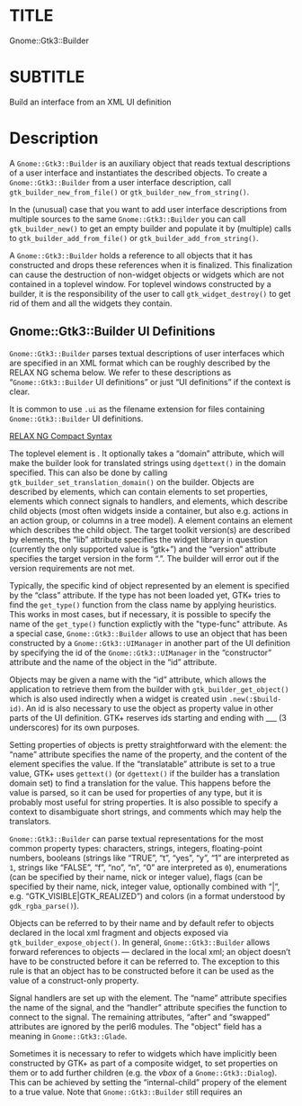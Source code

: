 TITLE
=====

Gnome::Gtk3::Builder

SUBTITLE
========

Build an interface from an XML UI definition

Description
===========

A `Gnome::Gtk3::Builder` is an auxiliary object that reads textual descriptions of a user interface and instantiates the described objects. To create a `Gnome::Gtk3::Builder` from a user interface description, call `gtk_builder_new_from_file()` or `gtk_builder_new_from_string()`.

In the (unusual) case that you want to add user interface descriptions from multiple sources to the same `Gnome::Gtk3::Builder` you can call `gtk_builder_new()` to get an empty builder and populate it by (multiple) calls to `gtk_builder_add_from_file()` or `gtk_builder_add_from_string()`.

A `Gnome::Gtk3::Builder` holds a reference to all objects that it has constructed and drops these references when it is finalized. This finalization can cause the destruction of non-widget objects or widgets which are not contained in a toplevel window. For toplevel windows constructed by a builder, it is the responsibility of the user to call `gtk_widget_destroy()` to get rid of them and all the widgets they contain.

Gnome::Gtk3::Builder UI Definitions
-----------------------------------

`Gnome::Gtk3::Builder` parses textual descriptions of user interfaces which are specified in an XML format which can be roughly described by the RELAX NG schema below. We refer to these descriptions as “`Gnome::Gtk3::Builder` UI definitions” or just “UI definitions” if the context is clear.

It is common to use `.ui` as the filename extension for files containing `Gnome::Gtk3::Builder` UI definitions.

[RELAX NG Compact Syntax](https://git.gnome.org/browse/gtk+/tree/gtk/gtkbuilder.rnc)

The toplevel element is <interface>. It optionally takes a “domain” attribute, which will make the builder look for translated strings using `dgettext()` in the domain specified. This can also be done by calling `gtk_builder_set_translation_domain()` on the builder. Objects are described by <object> elements, which can contain <property> elements to set properties, <signal> elements which connect signals to handlers, and <child> elements, which describe child objects (most often widgets inside a container, but also e.g. actions in an action group, or columns in a tree model). A <child> element contains an <object> element which describes the child object. The target toolkit version(s) are described by <requires> elements, the “lib” attribute specifies the widget library in question (currently the only supported value is “gtk+”) and the “version” attribute specifies the target version in the form “<major>.<minor>”. The builder will error out if the version requirements are not met.

Typically, the specific kind of object represented by an <object> element is specified by the “class” attribute. If the type has not been loaded yet, GTK+ tries to find the `get_type()` function from the class name by applying heuristics. This works in most cases, but if necessary, it is possible to specify the name of the `get_type()` function explictly with the "type-func" attribute. As a special case, `Gnome::Gtk3::Builder` allows to use an object that has been constructed by a `Gnome::Gtk3::UIManager` in another part of the UI definition by specifying the id of the `Gnome::Gtk3::UIManager` in the “constructor” attribute and the name of the object in the “id” attribute.

Objects may be given a name with the “id” attribute, which allows the application to retrieve them from the builder with `gtk_builder_get_object()` which is also used indirectly when a widget is created usin `.new(:$build-id)`. An id is also necessary to use the object as property value in other parts of the UI definition. GTK+ reserves ids starting and ending with ___ (3 underscores) for its own purposes.

Setting properties of objects is pretty straightforward with the <property> element: the “name” attribute specifies the name of the property, and the content of the element specifies the value. If the “translatable” attribute is set to a true value, GTK+ uses `gettext()` (or `dgettext()` if the builder has a translation domain set) to find a translation for the value. This happens before the value is parsed, so it can be used for properties of any type, but it is probably most useful for string properties. It is also possible to specify a context to disambiguate short strings, and comments which may help the translators.

`Gnome::Gtk3::Builder` can parse textual representations for the most common property types: characters, strings, integers, floating-point numbers, booleans (strings like “TRUE”, “t”, “yes”, “y”, “1” are interpreted as `1`, strings like “FALSE”, “f”, “no”, “n”, “0” are interpreted as `0`), enumerations (can be specified by their name, nick or integer value), flags (can be specified by their name, nick, integer value, optionally combined with “|”, e.g. “GTK_VISIBLE|GTK_REALIZED”) and colors (in a format understood by `gdk_rgba_parse()`).

Objects can be referred to by their name and by default refer to objects declared in the local xml fragment and objects exposed via `gtk_builder_expose_object()`. In general, `Gnome::Gtk3::Builder` allows forward references to objects — declared in the local xml; an object doesn’t have to be constructed before it can be referred to. The exception to this rule is that an object has to be constructed before it can be used as the value of a construct-only property.

Signal handlers are set up with the <signal> element. The “name” attribute specifies the name of the signal, and the “handler” attribute specifies the function to connect to the signal. The remaining attributes, “after” and “swapped” attributes are ignored by the perl6 modules. The "object" field has a meaning in `Gnome::Gtk3::Glade`.

Sometimes it is necessary to refer to widgets which have implicitly been constructed by GTK+ as part of a composite widget, to set properties on them or to add further children (e.g. the *vbox* of a `Gnome::Gtk3::Dialog`). This can be achieved by setting the “internal-child” propery of the <child> element to a true value. Note that `Gnome::Gtk3::Builder` still requires an <object> element for the internal child, even if it has already been constructed.

A number of widgets have different places where a child can be added (e.g. tabs vs. page content in notebooks). This can be reflected in a UI definition by specifying the “type” attribute on a <child>. The possible values for the “type” attribute are described in the sections describing the widget-specific portions of UI definitions.

A Gnome::Gtk3::Builder UI Definition
------------------------------------

Note the class names are e.g. GtkDialog, not Gnome::Gtk3::Dialog. This is because those are the c-source class names of the GTK+ objects.

    <interface>
      <object class="GtkDialog>" id="dialog1">
        <child internal-child="vbox">
          <object class="GtkBox>" id="vbox1">
            <property name="border-width">10</property>
            <child internal-child="action_area">
              <object class="GtkButtonBox>" id="hbuttonbox1">
                <property name="border-width">20</property>
                <child>
                  <object class="GtkButton>" id="ok_button">
                    <property name="label">gtk-ok</property>
                    <property name="use-stock">TRUE</property>
                    <signal name="clicked" handler="ok_button_clicked"/>
                  </object>
                </child>
              </object>
            </child>
          </object>
        </child>
      </object>
    </interface>

To load it and use it do the following (assume above text is in $gui).

    my Gnome::Gtk3::Builder $builder .= new(:string($gui));
    my Gnome::Gtk3::Button $button .= new(:build-id<ok_button>));

Synopsis
========

Declaration
-----------

    unit class Gnome::Gtk3::Builder;
    also is Gnome::GObject::Object;

Example
-------

    my Gnome::Gtk3::Builder $builder .= new(:empty);
    my Gnome::Glib::Error $e = $builder.add-from-file($ui-file);
    die $e.message if $e.error-is-valid;

    my Gnome::Gtk3::Button .= new(:build-id<my-glade-button-id>);

Types
=====

enum GtkBuilderError
--------------------

Error codes that identify various errors that can occur while using `Gnome::Gtk3::Builder`.

  * GTK_BUILDER_ERROR_INVALID_TYPE_FUNCTION: A type-func attribute didn’t name a function that returns a `GType`.

  * GTK_BUILDER_ERROR_UNHANDLED_TAG: The input contained a tag that `Gnome::Gtk3::Builder` can’t handle.

  * GTK_BUILDER_ERROR_MISSING_ATTRIBUTE: An attribute that is required by `Gnome::Gtk3::Builder` was missing.

  * GTK_BUILDER_ERROR_INVALID_ATTRIBUTE: `Gnome::Gtk3::Builder` found an attribute that it doesn’t understand.

  * GTK_BUILDER_ERROR_INVALID_TAG: `Gnome::Gtk3::Builder` found a tag that it doesn’t understand.

  * GTK_BUILDER_ERROR_MISSING_PROPERTY_VALUE: A required property value was missing.

  * GTK_BUILDER_ERROR_INVALID_VALUE: `Gnome::Gtk3::Builder` couldn’t parse some attribute value.

  * GTK_BUILDER_ERROR_VERSION_MISMATCH: The input file requires a newer version of GTK+.

  * GTK_BUILDER_ERROR_DUPLICATE_ID: An object id occurred twice.

  * GTK_BUILDER_ERROR_OBJECT_TYPE_REFUSED: A specified object type is of the same type or derived from the type of the composite class being extended with builder XML.

  * GTK_BUILDER_ERROR_TEMPLATE_MISMATCH: The wrong type was specified in a composite class’s template XML

  * GTK_BUILDER_ERROR_INVALID_PROPERTY: The specified property is unknown for the object class.

  * GTK_BUILDER_ERROR_INVALID_SIGNAL: The specified signal is unknown for the object class.

  * GTK_BUILDER_ERROR_INVALID_ID: An object id is unknown

Methods
=======

new
---

### multi method new ( Str :$filename! )

Create builder object and load gui design.

### multi method new ( Str :$string! )

Same as above but read the design from the string.

### multi method new ( Bool :$empty! )

Create an empty builder.

[gtk_builder_] error_quark
--------------------------

Return the domain code of the builder error domain.

    method gtk_builder_error_quark ( --> Int )

The following example shows the fields of a returned error when a faulty string is provided in the call.

    my Gnome::Glib::Quark $quark .= new;
    my Gnome::Glib::Error $e = $builder.add-from-string($text);
    is $e.domain, $builder.gtk_builder_error_quark(),
       "domain code: $e.domain()";
    is $quark.to-string($e.domain), 'gtk-builder-error-quark',
       "error domain: $quark.to-string($e.domain())";

gtk_builder_new
---------------

Creates a new empty builder object.

This function is only useful if you intend to make multiple calls to `gtk_builder_add_from_file()` or `gtk_builder_add_from_string()` in order to merge multiple UI descriptions into a single builder.

Most users will probably want to use `gtk_builder_new_from_file()` `gtk_builder_new_from_string()`.

Returns: a new (empty) `Gnome::Gtk3::Builder` object

Since: 2.12

    method gtk_builder_new ( --> N-GObject  )

[gtk_builder_] add_from_file
----------------------------

Parses a file containing a [`Gnome::Gtk3::Builder` UI definition](https://developer.gnome.org/gtk3/3.24/GtkBuilder.html#BUILDER-UI) and merges it with the current contents of *builder*.

Most users will probably want to use `gtk_builder_new_from_file()`.

If an error occurs, a valid Gnome::Glib::Error object is returned with an error domain of `GTK_BUILDER_ERROR`, `G_MARKUP_ERROR` or `G_FILE_ERROR`.

You should not use this function with untrusted files (ie: files that are not part of your application). Broken `Gnome::Gtk3::Builder` files can easily crash your program, and it’s possible that memory was leaked leading up to the reported failure. The only reasonable thing to do when an error is detected is to throw an Exception when necessary.

Returns: Gnome::Glib::Error. Test the error-is-valid flag of that object to see if there was an error.

Since: 2.12

    method gtk_builder_add_from_file (
      Str $filename, N-GObject $error
      --> Gnome::Glib::Error
    )

  * Str $filename; the name of the file to parse

[gtk_builder_] add_from_string
------------------------------

Parses a string containing a [`Gnome::Gtk3::Builder` UI definition](https://developer.gnome.org/gtk3/3.24/GtkBuilder.html#BUILDER-UI) and merges it with the current contents of *builder*.

Most users will probably want to use `gtk_builder_new_from_string()`.

If an error occurs, a valid Gnome::Glib::Error object is returned with an error domain of `GTK_BUILDER_ERROR`, `G_MARKUP_ERROR` or `G_FILE_ERROR`. The only reasonable thing to do when an error is detected is to throw an Exception when necessary.

Returns: Gnome::Glib::Error. Test the error-is-valid flag to see if there was an error.

Since: 2.12

    method gtk_builder_add_from_string ( Str $buffer, UInt $length, N-GObject $error --> UInt  )

  * Str $buffer; the string to parse

  * Int $length; the length of *buffer* (may be -1 if *buffer* is nul-terminated)

[gtk_builder_] get_object
-------------------------

Gets the object named *name*. Note that this function does not increment the reference count of the returned object.

Returns: (nullable) (transfer none): the object named *name* or `Any` if it could not be found in the object tree.

Since: 2.12

    method gtk_builder_get_object ( Str $name --> N-GObject  )

  * Str $name; name of object to get

[gtk_builder_] get_type_from_name
---------------------------------

Looks up a type by name, using the virtual function that `Gnome::Gtk3::Builder` has for that purpose. This is mainly used when implementing the `Gnome::Gtk3::Buildable` interface on a type.

Returns: the `GType` found for *type_name* or `G_TYPE_INVALID` if no type was found

Since: 2.12

    method gtk_builder_get_type_from_name ( Str $type_name --> int32  )

  * Str $type_name; type name to lookup

[gtk_builder_] new_from_file
----------------------------

Builds the [`Gnome::Gtk3::Builder` UI definition](https://developer.gnome.org/gtk3/3.24/GtkBuilder.html#BUILDER-UI) in the file *filename*.

If there is an error opening the file or parsing the description then the program will be aborted. You should only ever attempt to parse user interface descriptions that are shipped as part of your program.

Returns: a `Gnome::Gtk3::Builder` containing the described interface

Since: 3.10

    method gtk_builder_new_from_file ( Str $filename --> N-GObject  )

  * Str $filename; filename of user interface description file

[gtk_builder_] new_from_string
------------------------------

Builds the user interface described by *string* (in the [`Gnome::Gtk3::Builder` UI definition](https://developer.gnome.org/gtk3/3.24/GtkBuilder.html#BUILDER-UI) format).

If *string* is `Any`-terminated, then *length* should be -1. If *length* is not -1, then it is the length of *string*.

If there is an error parsing *string* then the program will be aborted. You should not attempt to parse user interface description from untrusted sources.

Returns: a `Gnome::Gtk3::Builder` containing the interface described by *string*

Since: 3.10

    method gtk_builder_new_from_string ( Str $string, Int $length --> N-GObject  )

  * Str $string; a user interface (XML) description

  * Int $length; the length of *string*, or -1

[gtk_builder_] set_application
------------------------------

Sets the application associated with *builder*.

You only need this function if there is more than one `GApplication` in your process. *application* cannot be `Any`.

Since: 3.10

    method gtk_builder_set_application ( N-GObject $application )

  * N-GObject $application; a `Gnome::Gtk3::Application`

[gtk_builder_] get_application
------------------------------

Gets the `Gnome::Gtk3::Application` associated with the builder.

The `Gnome::Gtk3::Application` is used for creating action proxies as requested from XML that the builder is loading.

By default, the builder uses the default application: the one from `g_application_get_default()`. If you want to use another application for constructing proxies, use `gtk_builder_set_application()`.

Returns: (nullable) (transfer none): the application being used by the builder, or `Any`

Since: 3.10

    method gtk_builder_get_application ( --> N-GObject  )

Properties
==========

An example of using a string type property of a `Gnome::Gtk3::Label` object. This is just showing how to set/read a property, not that it is the best way to do it. This is because a) The class initialization often provides some options to set some of the properties and b) the classes provide many methods to modify just those properties. In the case below one can use **new(:label('my text label'))** or **gtk_label_set_text('my text label')**.

    my Gnome::Gtk3::Label $label .= new(:empty);
    my Gnome::GObject::Value $gv .= new(:init(G_TYPE_STRING));
    $label.g-object-get-property( 'label', $gv);
    $gv.g-value-set-string('my text label');

Supported properties
--------------------

### translation-domain

The `Gnome::GObject::Value` type of property *translation-domain* is `G_TYPE_STRING`.

The translation domain used when translating property values that have been marked as translatable in interface descriptions. If the translation domain is `Any`, `Gnome::Gtk3::Builder` uses `gettext()`, otherwise `g_dgettext()`.

Since: 2.12

